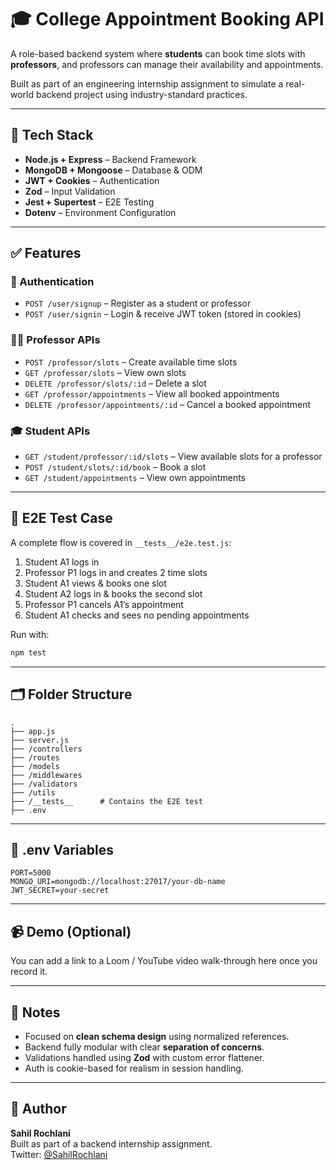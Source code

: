 # 🎓 College Appointment Booking API

A role-based backend system where **students** can book time slots with **professors**, and professors can manage their availability and appointments.

Built as part of an engineering internship assignment to simulate a real-world backend project using industry-standard practices.

---

## 📌 Tech Stack

- **Node.js + Express** – Backend Framework
- **MongoDB + Mongoose** – Database & ODM
- **JWT + Cookies** – Authentication
- **Zod** – Input Validation
- **Jest + Supertest** – E2E Testing
- **Dotenv** – Environment Configuration

---

## ✅ Features

### 🔐 Authentication
- `POST /user/signup` – Register as a student or professor  
- `POST /user/signin` – Login & receive JWT token (stored in cookies)

### 👨‍🏫 Professor APIs
- `POST /professor/slots` – Create available time slots
- `GET /professor/slots` – View own slots
- `DELETE /professor/slots/:id` – Delete a slot
- `GET /professor/appointments` – View all booked appointments
- `DELETE /professor/appointments/:id` – Cancel a booked appointment

### 🎓 Student APIs
- `GET /student/professor/:id/slots` – View available slots for a professor
- `POST /student/slots/:id/book` – Book a slot
- `GET /student/appointments` – View own appointments

---

## 🧪 E2E Test Case

A complete flow is covered in `__tests__/e2e.test.js`:

1. Student A1 logs in  
2. Professor P1 logs in and creates 2 time slots  
3. Student A1 views & books one slot  
4. Student A2 logs in & books the second slot  
5. Professor P1 cancels A1’s appointment  
6. Student A1 checks and sees no pending appointments

Run with:

```bash
npm test
```

---

## 🗂 Folder Structure

```
.
├── app.js
├── server.js
├── /controllers
├── /routes
├── /models
├── /middlewares
├── /validators
├── /utils
├── /__tests__      # Contains the E2E test
├── .env
```

---

## 📁 .env Variables

```env
PORT=5000
MONGO_URI=mongodb://localhost:27017/your-db-name
JWT_SECRET=your-secret
```

---

## 📹 Demo (Optional)

You can add a link to a Loom / YouTube video walk-through here once you record it.

---

## 🧠 Notes

- Focused on **clean schema design** using normalized references.
- Backend fully modular with clear **separation of concerns**.
- Validations handled using **Zod** with custom error flattener.
- Auth is cookie-based for realism in session handling.

---

## 🤝 Author

**Sahil Rochlani**  
Built as part of a backend internship assignment.  
Twitter: [@SahilRochlani](https://twitter.com/SahilRochlani)

